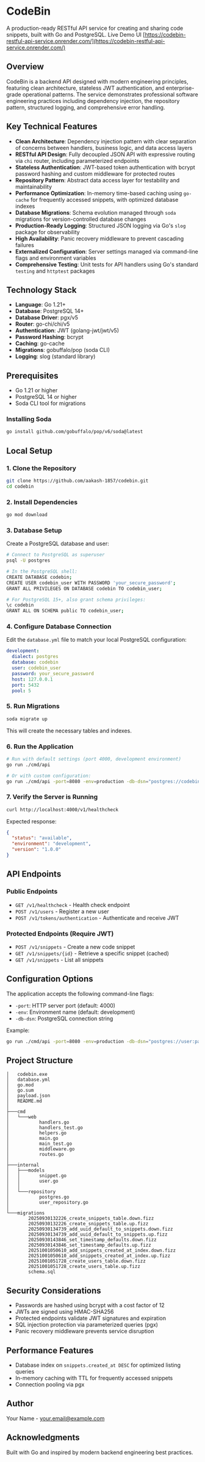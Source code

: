 # CodeBin

A production-ready RESTful API service for creating and sharing code snippets, built with Go and PostgreSQL. Live Demo UI [https://codebin-restful-api-service.onrender.com/](https://codebin-restful-api-service.onrender.com/)

## Overview

CodeBin is a backend API designed with modern engineering principles, featuring clean architecture, stateless JWT authentication, and enterprise-grade operational patterns. The service demonstrates professional software engineering practices including dependency injection, the repository pattern, structured logging, and comprehensive error handling.

## Key Technical Features

- **Clean Architecture**: Dependency injection pattern with clear separation of concerns between handlers, business logic, and data access layers
- **RESTful API Design**: Fully decoupled JSON API with expressive routing via `chi` router, including parameterized endpoints
- **Stateless Authentication**: JWT-based token authentication with bcrypt password hashing and custom middleware for protected routes
- **Repository Pattern**: Abstract data access layer for testability and maintainability
- **Performance Optimization**: In-memory time-based caching using `go-cache` for frequently accessed snippets, with optimized database indexes
- **Database Migrations**: Schema evolution managed through `soda` migrations for version-controlled database changes
- **Production-Ready Logging**: Structured JSON logging via Go's `slog` package for observability
- **High Availability**: Panic recovery middleware to prevent cascading failures
- **Externalized Configuration**: Server settings managed via command-line flags and environment variables
- **Comprehensive Testing**: Unit tests for API handlers using Go's standard `testing` and `httptest` packages

## Technology Stack

- **Language**: Go 1.21+
- **Database**: PostgreSQL 14+
- **Database Driver**: pgx/v5
- **Router**: go-chi/chi/v5
- **Authentication**: JWT (golang-jwt/jwt/v5)
- **Password Hashing**: bcrypt
- **Caching**: go-cache
- **Migrations**: gobuffalo/pop (soda CLI)
- **Logging**: slog (standard library)

## Prerequisites

- Go 1.21 or higher
- PostgreSQL 14 or higher
- Soda CLI tool for migrations

### Installing Soda

```bash
go install github.com/gobuffalo/pop/v6/soda@latest
```

## Local Setup

### 1. Clone the Repository

```bash
git clone https://github.com/aakash-1857/codebin.git
cd codebin
```

### 2. Install Dependencies

```bash
go mod download
```

### 3. Database Setup

Create a PostgreSQL database and user:

```bash
# Connect to PostgreSQL as superuser
psql -U postgres

# In the PostgreSQL shell:
CREATE DATABASE codebin;
CREATE USER codebin_user WITH PASSWORD 'your_secure_password';
GRANT ALL PRIVILEGES ON DATABASE codebin TO codebin_user;

# For PostgreSQL 15+, also grant schema privileges:
\c codebin
GRANT ALL ON SCHEMA public TO codebin_user;
```

### 4. Configure Database Connection

Edit the `database.yml` file to match your local PostgreSQL configuration:

```yaml
development:
  dialect: postgres
  database: codebin
  user: codebin_user
  password: your_secure_password
  host: 127.0.0.1
  port: 5432
  pool: 5
```

### 5. Run Migrations

```bash
soda migrate up
```

This will create the necessary tables and indexes.

### 6. Run the Application

```bash
# Run with default settings (port 4000, development environment)
go run ./cmd/api

# Or with custom configuration:
go run ./cmd/api -port=8080 -env=production -db-dsn="postgres://codebin_user:your_password@localhost/codebin"
```

### 7. Verify the Server is Running

```bash
curl http://localhost:4000/v1/healthcheck
```

Expected response:
```json
{
  "status": "available",
  "environment": "development",
  "version": "1.0.0"
}
```

## API Endpoints

### Public Endpoints

- `GET /v1/healthcheck` - Health check endpoint
- `POST /v1/users` - Register a new user
- `POST /v1/tokens/authentication` - Authenticate and receive JWT

### Protected Endpoints (Require JWT)

- `POST /v1/snippets` - Create a new code snippet
- `GET /v1/snippets/{id}` - Retrieve a specific snippet (cached)
- `GET /v1/snippets` - List all snippets

## Configuration Options

The application accepts the following command-line flags:

- `-port`: HTTP server port (default: 4000)
- `-env`: Environment name (default: development)
- `-db-dsn`: PostgreSQL connection string

Example:
```bash
go run ./cmd/api -port=8080 -env=production -db-dsn="postgres://user:pass@localhost/codebin"
```



## Project Structure

```
│   codebin.exe
│   database.yml
│   go.mod
│   go.sum
│   payload.json
│   README.md
│
├───cmd
│   └───web
│           handlers.go
│           handlers_test.go
│           helpers.go
│           main.go
│           main_test.go
│           middleware.go
│           routes.go
│
├───internal
│   ├───models
│   │       snippet.go
│   │       user.go
│   │
│   └───repository
│           postgres.go
│           user_repository.go
│
└───migrations
        20250930132226_create_snippets_table.down.fizz
        20250930132226_create_snippets_table.up.fizz
        20250930134739_add_uuid_default_to_snippets.down.fizz
        20250930134739_add_uuid_default_to_snippets.up.fizz
        20250930143846_set_timestamp_defaults.down.fizz
        20250930143846_set_timestamp_defaults.up.fizz
        20251001050610_add_snippets_created_at_index.down.fizz
        20251001050610_add_snippets_created_at_index.up.fizz
        20251001051728_create_users_table.down.fizz
        20251001051728_create_users_table.up.fizz
        schema.sql
```

## Security Considerations

- Passwords are hashed using bcrypt with a cost factor of 12
- JWTs are signed using HMAC-SHA256
- Protected endpoints validate JWT signatures and expiration
- SQL injection protection via parameterized queries (pgx)
- Panic recovery middleware prevents service disruption

## Performance Features

- Database index on `snippets.created_at DESC` for optimized listing queries
- In-memory caching with TTL for frequently accessed snippets
- Connection pooling via pgx


## Author

Your Name - [your.email@example.com](mailto:akh.kashi.g@protonmail.com)

## Acknowledgments

Built with Go and inspired by modern backend engineering best practices.
